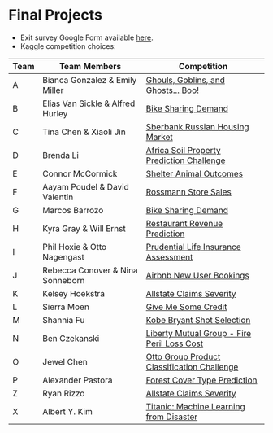 # Final Projects

* Exit survey Google Form available [here](https://docs.google.com/forms/d/e/1FAIpQLSc6RXTKXWMvWmlW2Qbji-cVI543e9eMI0EupoDk88xeTCXv_Q/viewform).
* Kaggle competition choices:

Team  | Team Members | Competition
------------- | ------------- | -------------
A | Bianca Gonzalez & Emily Miller | <a target="_blank" class="page-link" href="https://www.kaggle.com/c/ghouls-goblins-and-ghosts-boo/">Ghouls, Goblins, and Ghosts... Boo!</a>
B | Elias Van Sickle & Alfred Hurley | <a target="_blank" class="page-link" href="https://www.kaggle.com/c/bike-sharing-demand/">Bike Sharing Demand</a>
C | Tina Chen & Xiaoli Jin | <a target="_blank" class="page-link" href="https://www.kaggle.com/c/sberbank-russian-housing-market/">Sberbank Russian Housing Market</a>
D | Brenda Li | <a target="_blank" class="page-link" href="https://www.kaggle.com/c/afsis-soil-properties/">Africa Soil Property Prediction Challenge</a>
E | Connor McCormick | <a target="_blank" class="page-link" href="https://www.kaggle.com/c/shelter-animal-outcomes/">Shelter Animal Outcomes</a>
F | Aayam Poudel & David Valentin | <a target="_blank" class="page-link" href="https://www.kaggle.com/c/rossmann-store-sales/">Rossmann Store Sales</a>
G | Marcos Barrozo | <a target="_blank" class="page-link" href="https://www.kaggle.com/c/bike-sharing-demand/">Bike Sharing Demand</a>
H | Kyra Gray & Will Ernst | <a target="_blank" class="page-link" href="https://www.kaggle.com/c/restaurant-revenue-prediction/">Restaurant Revenue Prediction</a>
I | Phil Hoxie & Otto Nagengast | <a target="_blank" class="page-link" href="https://www.kaggle.com/c/prudential-life-insurance-assessment/">Prudential Life Insurance Assessment</a>
J | Rebecca Conover & Nina Sonneborn | <a target="_blank" class="page-link" href="https://www.kaggle.com/c/airbnb-recruiting-new-user-bookings/">Airbnb New User Bookings</a>
K | Kelsey Hoekstra | <a target="_blank" class="page-link" href="https://www.kaggle.com/c/allstate-claims-severity/">Allstate Claims Severity</a>
L | Sierra Moen | <a target="_blank" class="page-link" href="https://www.kaggle.com/c/GiveMeSomeCredit/">Give Me Some Credit</a>
M | Shannia Fu | <a target="_blank" class="page-link" href="https://www.kaggle.com/c/kobe-bryant-shot-selection/">Kobe Bryant Shot Selection</a>
N | Ben Czekanski | <a target="_blank" class="page-link" href="https://www.kaggle.com/c/liberty-mutual-fire-peril/">Liberty Mutual Group - Fire Peril Loss Cost</a>
O | Jewel Chen | <a target="_blank" class="page-link" href="https://www.kaggle.com/c/otto-group-product-classification-challenge/">Otto Group Product Classification Challenge</a>
P | Alexander Pastora | <a target="_blank" class="page-link" href="https://www.kaggle.com/c/forest-cover-type-prediction/">Forest Cover Type Prediction</a>
Z | Ryan Rizzo | <a target="_blank" class="page-link" href="https://www.kaggle.com/c/allstate-claims-severity/">Allstate Claims Severity</a>
X | Albert Y. Kim | <a target="_blank" class="page-link" href="https://www.kaggle.com/c/titanic">Titanic: Machine Learning from Disaster</a>

